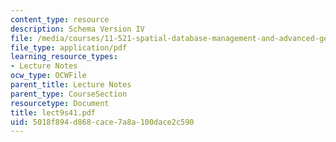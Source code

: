 ```yaml
---
content_type: resource
description: Schema Version IV
file: /media/courses/11-521-spatial-database-management-and-advanced-geographic-information-systems-spring-2003/5018f894d868cace7a8a100dace2c590_lect9s41.pdf
file_type: application/pdf
learning_resource_types:
- Lecture Notes
ocw_type: OCWFile
parent_title: Lecture Notes
parent_type: CourseSection
resourcetype: Document
title: lect9s41.pdf
uid: 5018f894-d868-cace-7a8a-100dace2c590
---
```

